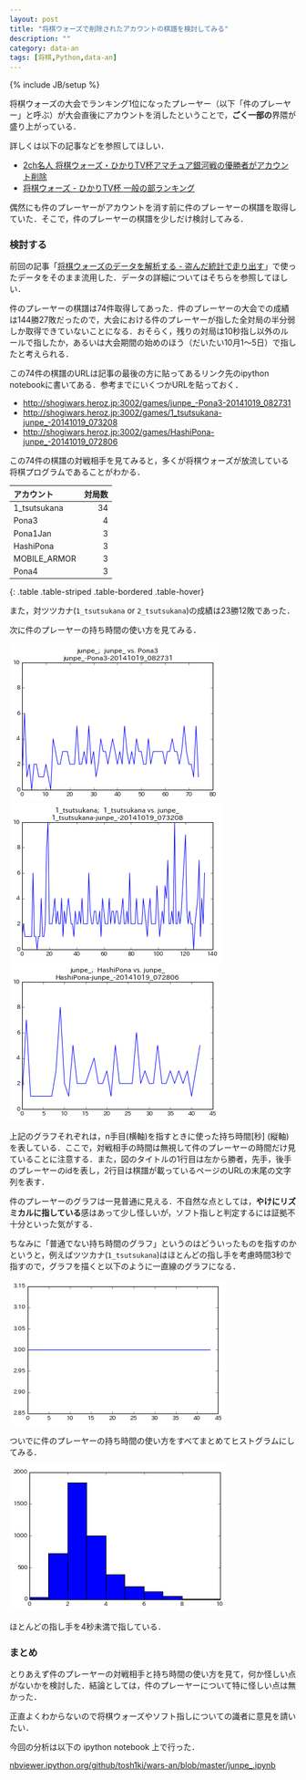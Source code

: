 ```yaml
---
layout: post
title: "将棋ウォーズで削除されたアカウントの棋譜を検討してみる"
description: ""
category: data-an
tags: [将棋,Python,data-an]
---
```

{% include JB/setup %}

将棋ウォーズの大会でランキング1位になったプレーヤー（以下「件のプレーヤー」と呼ぶ）が大会直後にアカウントを消したということで，**ごく一部の**界隈が盛り上がっている．

詳しくは以下の記事などを参照してほしい．

- [2ch名人 将棋ウォーズ・ひかりTV杯アマチュア銀河戦の優勝者がアカウント削除](http://i2chmeijin.blog.fc2.com/blog-entry-1265.html)
- [将棋ウォーズ - ひかりTV杯 一般の部ランキング](http://shogiwars.heroz.jp/events/seitei-gingaamateur)

偶然にも件のプレーヤーがアカウントを消す前に件のプレーヤーの棋譜を取得していた．そこで，件のプレーヤーの棋譜を少しだけ検討してみる．

### 検討する
前回の記事「[将棋ウォーズのデータを解析する - 盗んだ統計で走り出す](http://tosh1ki.github.io/data-an/2014/10/31/wars-an/)」で使ったデータをそのまま流用した．データの詳細についてはそちらを参照してほしい．

件のプレーヤーの棋譜は74件取得してあった．件のプレーヤーの大会での成績は144勝27敗だったので，大会における件のプレーヤーが指した全対局の半分弱しか取得できていないことになる．おそらく，残りの対局は10秒指し以外のルールで指したか，あるいは大会期間の始めのほう（だいたい10月1〜5日）で指したと考えられる．

この74件の棋譜のURLは記事の最後の方に貼ってあるリンク先のipython notebookに書いてある．参考までにいくつかURLを貼っておく．

- <http://shogiwars.heroz.jp:3002/games/junpe_-Pona3-20141019_082731>
- <http://shogiwars.heroz.jp:3002/games/1_tsutsukana-junpe_-20141019_073208>
- <http://shogiwars.heroz.jp:3002/games/HashiPona-junpe_-20141019_072806>

この74件の棋譜の対戦相手を見てみると，多くが将棋ウォーズが放流している将棋プログラムであることがわかる．

|アカウント|対局数|
|:--|--:|
|1_tsutsukana|34|
|Pona3|4|
|Pona1Jan|3|
|HashiPona|3|
|MOBILE_ARMOR|3|
|Pona4|3|
{: .table .table-striped .table-bordered .table-hover}

また，対ツツカナ(`1_tsutsukana` or `2_tsutsukana`)の成績は23勝12敗であった．

次に件のプレーヤーの持ち時間の使い方を見てみる．

![](/image/2014-11-01/fig1.png)
![](/image/2014-11-01/fig2.png)
![](/image/2014-11-01/fig3.png)

上記のグラフそれぞれは，n手目(横軸)を指すときに使った持ち時間[秒] (縦軸)を表している．ここで，対戦相手の時間は無視して件のプレーヤーの時間だけ見ていることに注意する．また，図のタイトルの1行目は左から勝者，先手，後手のプレーヤーのidを表し，2行目は棋譜が載っているページのURLの末尾の文字列を表す．

件のプレーヤーのグラフは一見普通に見える．不自然な点としては，**やけにリズミカルに指している**感はあって少し怪しいが，ソフト指しと判定するには証拠不十分といった気がする．

ちなみに「普通でない持ち時間のグラフ」というのはどういったものを指すのかというと，例えばツツカナ(`1_tsutsukana`)はほとんどの指し手を考慮時間3秒で指すので，グラフを描くと以下のように一直線のグラフになる．

![](/image/2014-11-01/fig4.png)

ついでに件のプレーヤーの持ち時間の使い方をすべてまとめてヒストグラムにしてみる．

![](/image/2014-11-01/fig5.png)

ほとんどの指し手を4秒未満で指している．

### まとめ
とりあえず件のプレーヤーの対戦相手と持ち時間の使い方を見て，何か怪しい点がないかを検討した．結論としては，件のプレーヤーについて特に怪しい点は無かった．

正直よくわからないので将棋ウォーズやソフト指しについての識者に意見を請いたい．

今回の分析は以下の ipython notebook 上で行った．

[nbviewer.ipython.org/github/tosh1ki/wars-an/blob/master/junpe\_.ipynb](http://nbviewer.ipython.org/github/tosh1ki/wars-an/blob/master/junpe\_.ipynb)

